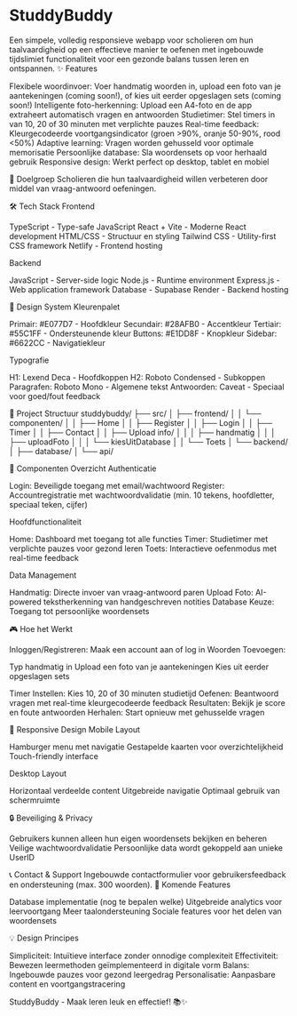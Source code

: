 # StuddyBuddy

Een simpele, volledig responsieve webapp voor scholieren om hun taalvaardigheid op een effectieve manier te oefenen met ingebouwde tijdslimiet functionaliteit voor een gezonde balans tussen leren en ontspannen.
✨ Features

Flexibele woordinvoer: Voer handmatig woorden in, upload een foto van je aantekeningen (coming soon!), of kies uit eerder opgeslagen sets
(coming soon!)
Intelligente foto-herkenning: Upload een A4-foto en de app extraheert automatisch vragen en antwoorden
Studietimer: Stel timers in van 10, 20 of 30 minuten met verplichte pauzes
Real-time feedback: Kleurgecodeerde voortgangsindicator (groen >90%, oranje 50-90%, rood <50%)
Adaptive learning: Vragen worden gehusseld voor optimale memorisatie
Persoonlijke database: Sla woordensets op voor herhaald gebruik
Responsive design: Werkt perfect op desktop, tablet en mobiel

🎯 Doelgroep
Scholieren die hun taalvaardigheid willen verbeteren door middel van vraag-antwoord oefeningen.

🛠️ Tech Stack
Frontend

TypeScript - Type-safe JavaScript
React + Vite - Moderne React development
HTML/CSS - Structuur en styling
Tailwind CSS - Utility-first CSS framework
Netlify - Frontend hosting

Backend

JavaScript - Server-side logic
Node.js - Runtime environment
Express.js - Web application framework
Database - Supabase
Render - Backend hosting

🎨 Design System
Kleurenpalet

Primair: #E077D7 - Hoofdkleur
Secundair: #28AFB0 - Accentkleur
Tertiair: #55C1FF - Ondersteunende kleur
Buttons: #E1DD8F - Knopkleur
Sidebar: #6622CC - Navigatiekleur

Typografie

H1: Lexend Deca - Hoofdkoppen
H2: Roboto Condensed - Subkoppen
Paragrafen: Roboto Mono - Algemene tekst
Antwoorden: Caveat - Speciaal voor goed/fout feedback

📁 Project Structuur
studdybuddy/
├── src/
│ ├── frontend/
│ │ └── componenten/
│ │ ├── Home
│ │ ├── Register
│ │ ├── Login
│ │ ├── Timer
│ │ ├── Contact
│ │ ├── Upload info/
│ │ │ ├── handmatig
│ │ │ ├── uploadFoto
│ │ │ └── kiesUitDatabase
│ │ └── Toets
│ └── backend/
│ ├── database/
│ └── api/

🚀 Componenten Overzicht
Authenticatie

Login: Beveiligde toegang met email/wachtwoord
Register: Accountregistratie met wachtwoordvalidatie (min. 10 tekens, hoofdletter, speciaal teken, cijfer)

Hoofdfunctionaliteit

Home: Dashboard met toegang tot alle functies
Timer: Studietimer met verplichte pauzes voor gezond leren
Toets: Interactieve oefenmodus met real-time feedback

Data Management

Handmatig: Directe invoer van vraag-antwoord paren
Upload Foto: AI-powered tekstherkenning van handgeschreven notities
Database Keuze: Toegang tot persoonlijke woordensets

🎮 Hoe het Werkt

Inloggen/Registreren: Maak een account aan of log in
Woorden Toevoegen:

Typ handmatig in
Upload een foto van je aantekeningen
Kies uit eerder opgeslagen sets

Timer Instellen: Kies 10, 20 of 30 minuten studietijd
Oefenen: Beantwoord vragen met real-time kleurgecodeerde feedback
Resultaten: Bekijk je score en foute antwoorden
Herhalen: Start opnieuw met gehusselde vragen

📱 Responsive Design
Mobile Layout

Hamburger menu met navigatie
Gestapelde kaarten voor overzichtelijkheid
Touch-friendly interface

Desktop Layout

Horizontaal verdeelde content
Uitgebreide navigatie
Optimaal gebruik van schermruimte

🔒 Beveiliging & Privacy

Gebruikers kunnen alleen hun eigen woordensets bekijken en beheren
Veilige wachtwoordvalidatie
Persoonlijke data wordt gekoppeld aan unieke UserID

📞 Contact & Support
Ingebouwde contactformulier voor gebruikersfeedback en ondersteuning (max. 300 woorden).
🔄 Komende Features

Database implementatie (nog te bepalen welke)
Uitgebreide analytics voor leervoortgang
Meer taalondersteuning
Sociale features voor het delen van woordensets

💡 Design Principes

Simpliciteit: Intuïtieve interface zonder onnodige complexiteit
Effectiviteit: Bewezen leermethoden geïmplementeerd in digitale vorm
Balans: Ingebouwde pauzes voor gezond leergedrag
Personalisatie: Aanpasbare content en voortgangstracering

StuddyBuddy - Maak leren leuk en effectief! 📚✨
